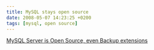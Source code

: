 ```yaml
---
title: MySQL stays open source
date: 2008-05-07 14:23:25 +0200
tags: [mysql, open source]
---
```


[MySQL Server is Open Source, even Backup extensions](http://blogs.mysql.com/kaj/2008/05/06/mysql-server-is-open-source-even-backup-extensions/)
